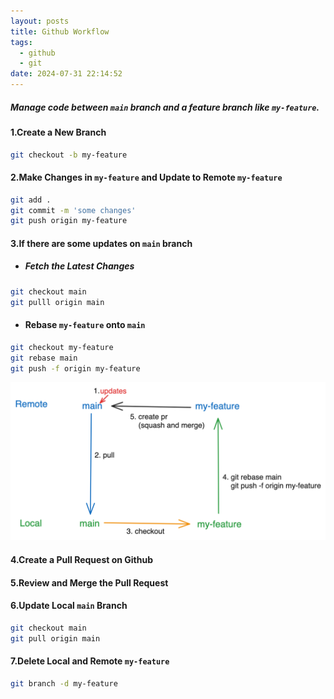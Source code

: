 ```yaml
---
layout: posts
title: Github Workflow
tags:
  - github
  - git
date: 2024-07-31 22:14:52
---
```



##### Manage code between `main` branch and a feature branch like `my-feature`.

#### 1.Create a New Branch

```bash
git checkout -b my-feature
```

#### 2.Make Changes in `my-feature` and Update to Remote `my-feature`

```bash
git add .
git commit -m 'some changes'
git push origin my-feature
```

#### 3.If there are some updates on `main` branch

- ##### Fetch the Latest Changes

```bash
git checkout main
git pulll origin main
```

- #### Rebase `my-feature` onto `main`

```bash
git checkout my-feature
git rebase main
git push -f origin my-feature
```

![github workflow](../assets/github_workflow.png)

#### 4.Create a Pull Request on Github

#### 5.Review and Merge the Pull Request

#### 6.Update Local `main` Branch

```bash
git checkout main
git pull origin main
```

#### 7.Delete Local and Remote `my-feature`

```bash
git branch -d my-feature
```
